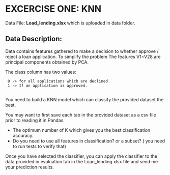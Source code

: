 
# EXCERCISE ONE: KNN


Data File: **Load_lending.xlsx** which is uploaded in data folder.


## Data Description:

Data contains features gathered to make a decision to whether approve / reject a loan application. 
To simplify the problem The features V1~V28 are principal components obtained by PCA. 

The class column has two values:

```
 0 -> for all applications which are declined
 1 -> If an application is approved. 
 
 ```

You need to build a KNN model which can classify the provided dataset the best. 

You may want to first save each tab in the provided dataset as a csv file prior to reading it in Pandas.


- The optimum number of K which gives you the best classification accuracy.
- Do you need to use all features in classification? or a subset? ( you need to run tests to verify that)

Once you have selected the classifier, you can apply the classifier to the data provided in evaluation tab in the Loan_lending.xlsx file and send me your prediction results. 










    


